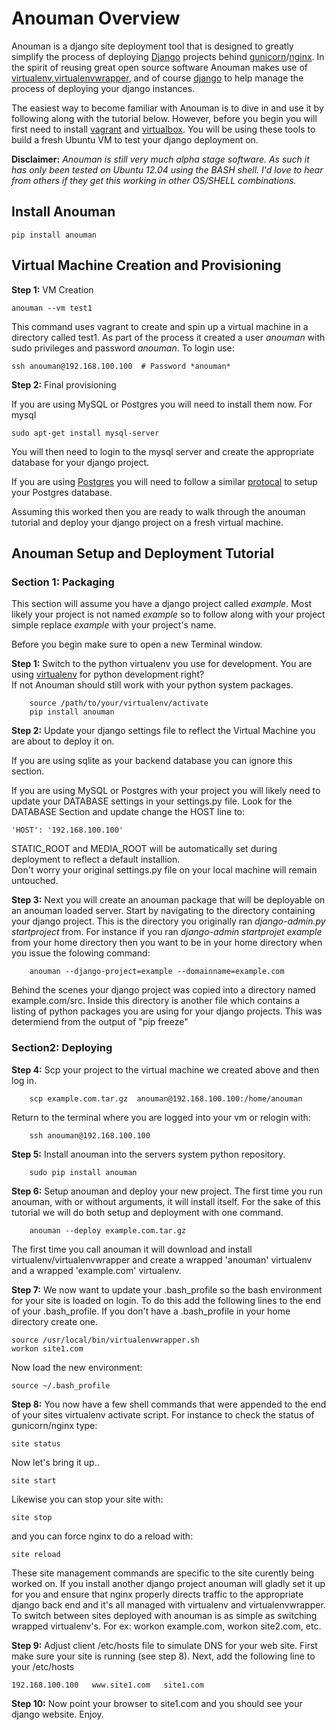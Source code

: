 Anouman Overview
================

Anouman is a django site deployment tool that is designed to greatly simplify the process of deploying [Django](https://www.djangoproject.com/) projects behind [gunicorn](http://gunicorn.org/)/[nginx](http://nginx.com/).  In the spirit of reusing great open source software Anouman makes use of [virtualenv](https://pypi.python.org/pypi/virtualenv),[virtualenvwrapper](http://virtualenvwrapper.readthedocs.org/en/latest/), and of course [django](https://www.djangoproject.com/) to help manage the process of deploying your django instances.  

The easiest way to become familiar with Anouman is to dive in and use it by following along with the tutorial below.  However, before you begin you will first need to install [vagrant](http://www.vagrantup.com/) and [virtualbox](https://www.virtualbox.org/).  You will be using these tools to build a fresh Ubuntu VM to test your django deployment on.

**Disclaimer:** *Anouman is still very much alpha stage software.  As such it has only been tested on Ubuntu 12.04 using the BASH shell.  I'd love to hear from others if they get this working in other OS/SHELL combinations.*  

Install Anouman
--------------

    pip install anouman

Virtual Machine Creation and Provisioning
-----------------------------------------

**Step 1:** VM Creation
    
    anouman --vm test1

This command uses vagrant to create and spin up a virtual machine in a directory called test1.
As part of the process it created a user *anouman* with sudo privileges and password *anouman*.  To login use:

    ssh anouman@192.168.100.100  # Password *anouman*

**Step 2:** Final provisioning

If you are using MySQL or Postgres you will need to install them now.  For mysql

    sudo apt-get install mysql-server

You will then need to login to the mysql server and create the appropriate database for your django project.

If you are using [Postgres](http://www.postgresql.org/download/linux/ubuntu/) you will need to follow a similar [protocal]((http://www.postgresql.org/download/linux/ubuntu/)) to setup your Postgres database.


Assuming this worked then you are ready to walk through the anouman tutorial and deploy your django project on a fresh virtual machine.



Anouman Setup and Deployment Tutorial
-----------------------------

### Section 1:  Packaging

This section will assume you have a django project called *example*.   Most likely your project is not named *example*
so to follow along with your project simple replace *example* with your project's name.

Before you begin make sure to open a new Terminal window.

**Step 1:** Switch to the python virtualenv you use for development.
        You are using [virtualenv](http://www.virtualenv.org/en/latest/) for python development right?  
        If not Anouman should still work with your python system packages.

        source /path/to/your/virtualenv/activate
        pip install anouman

**Step 2:** Update your django settings file to reflect the Virtual Machine you are about to deploy it on.

If you are using sqlite as your backend database you can ignore this section.

If you are using MySQL or Postgres with your project you will likely need to update your DATABASE settings in your settings.py file.
Look for the DATABASE Section and update change the HOST line to:
    
    'HOST': '192.168.100.100'
    
STATIC_ROOT and MEDIA_ROOT will be automatically set during deployment to reflect a default installion.  
Don't worry your original settings.py file on your local machine will remain untouched.

**Step 3:** Next you will create an anouman package that will be deployable on an anouman loaded
        server.  Start by navigating to the directory containing your django project.
        This is the directory you originally ran *django-admin.py startproject* from.
        For instance if you ran *django-admin startprojet example* from your home directory then you 
        want to be in your home directory when you issue the folowing command:

        anouman --django-project=example --domainname=example.com

Behind the scenes your django project was copied into a directory named
example.com/src. Inside this directory is another file which contains a listing of python packages you
are using for your django projects.  This was determiend from the output of "pip freeze" 

### Section2:  Deploying

**Step 4:** Scp your project to the virtual machine we created above and then log in.

        scp example.com.tar.gz  anouman@192.168.100.100:/home/anouman
        
Return to the terminal where you are logged into your vm or relogin with:

        ssh anouman@192.168.100.100

**Step 5:** Install anouman into the servers system python repository.

        sudo pip install anouman

**Step 6:** Setup  anouman and deploy your new project.   The first time you run anouman, with or without arguments, it will install itself.  For the sake of this tutorial we will do both setup and deployment with one command.

        anouman --deploy example.com.tar.gz

The first time you call anouman it will download and install virtualenv/virtualenvwrapper and create a wrapped 'anouman' virtualenv and a wrapped 'example.com' virtualenv.

**Step 7:** We now want to update your .bash_profile so the bash environment for your site is loaded on login.  To do this add the following lines to the end of your .bash_profile.  If you don't have a .bash_profile in your home directory create one.

    source /usr/local/bin/virtualenvwrapper.sh
    workon site1.com
    
Now load the new environment:

    source ~/.bash_profile
    
**Step 8:**  You now have a few shell commands that were appended to the end of your sites virtualenv activate script. For instance to check the status of gunicorn/nginx type:

    site status
    
Now let's bring it up..

    site start
    
Likewise you can stop your site with:

    site stop
    
and you can force nginx to do a reload with:

    site reload

These site management commands are specific to the site curently being worked on.  If you install another django project anouman will gladly set it up for you and ensure that nginx properly directs traffic to the appropriate django back end and it's all managed with virtualenv and virtualenvwrapper.  To switch between sites deployed with anouman is as simple as switching wrapped virtualenv's.  For ex:  workon example.com, workon site2.com, etc.

**Step 9:**  Adjust client /etc/hosts file to simulate DNS for your web site.  First make sure your site is running (see step 8).  Next, add the following line to your /etc/hosts

    192.168.100.100   www.site1.com   site1.com

**Step 10:** Now point your browser to site1.com and you should see your django website.  Enjoy. 
